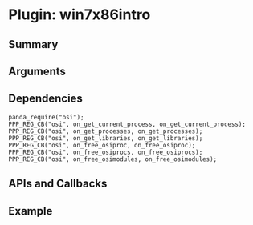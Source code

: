 Plugin: win7x86intro
===========

Summary
-------

Arguments
---------



Dependencies
------------

    panda_require("osi");
    PPP_REG_CB("osi", on_get_current_process, on_get_current_process);
    PPP_REG_CB("osi", on_get_processes, on_get_processes);
    PPP_REG_CB("osi", on_get_libraries, on_get_libraries);
    PPP_REG_CB("osi", on_free_osiproc, on_free_osiproc);
    PPP_REG_CB("osi", on_free_osiprocs, on_free_osiprocs);
    PPP_REG_CB("osi", on_free_osimodules, on_free_osimodules);

APIs and Callbacks
------------------





Example
-------

